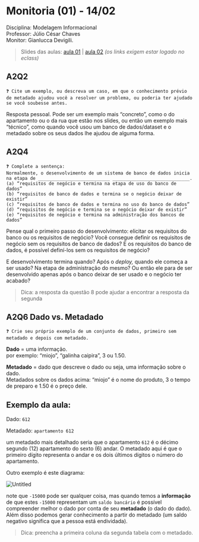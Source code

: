 # Monitoria (01) - 14/02
Disciplina: Modelagem Informacional<br>
Professor: Júlio César Chaves<br>
Monitor: Gianlucca Devigili.

> Slides das aulas: [aula 01](https://ss.cursos.fgv.br/d2l/le/content/121047/viewContent/1506500/View) | [aula 02](https://ss.cursos.fgv.br/d2l/le/content/121047/viewContent/1511634/View) _(os links exigem estar logado no eclass)_

## A2Q2

```
❓ Cite um exemplo, ou descreva um caso, em que o conhecimento prévio de metadado ajudou você a resolver um problema, ou poderia ter ajudado se você soubesse antes.
```

Resposta pessoal. Pode ser um exemplo mais “concreto”, como o do apartamento ou o da rua que estão nos slides, ou então um exemplo mais “técnico”, como quando você usou um banco de dados/dataset e o metadado sobre os seus dados lhe ajudou de alguma forma.

## A2Q4

```
❓ Complete a sentença:
Normalmente, o desenvolvimento de um sistema de banco de dados inicia na etapa de ___________________________ _____________________________.
(a) “requisitos de negócio e termina na etapa de uso do banco de dados”
(b) “requisitos de banco de dados e termina se o negócio deixar de existir”
(c) “requisitos de banco de dados e termina no uso do banco de dados”
(d) “requisitos de negócio e termina se o negócio deixar de existir”
(e) “requisitos de negócio e termina na administração dos bancos de dados”
````

Pense qual o primeiro passo do desenvolvimento: elicitar os requisitos do banco ou os requisitos de negócio? Você consegue definir os requisitos de negócio sem os requisitos de banco de dados? E os requisitos do banco de dados, é possível definí-los sem os requisitos de negócio?

E desenvolvimento termina quando? Após o *deploy,* quando ele começa a ser usado? Na etapa de administração do mesmo? Ou então ele para de ser desenvolvido apenas após o banco deixar de ser usado e o negócio ter acabado?

> Dica: a resposta da questão 8 pode ajudar a encontrar a resposta da segunda

## A2Q6 Dado vs. Metadado

```
❓ Crie seu próprio exemplo de um conjunto de dados, primeiro sem metadado e depois com metadado.
```


**Dado** = uma informação.<br>
por exemplo: “miojo”, “galinha caipira”, 3 ou 1.50.

**Metadado** = dado que descreve o dado ou seja, uma informação sobre o dado. <br>
Metadados sobre os dados acima: “miojo” é o nome do produto, 3 o tempo de preparo e 1.50 é o preço dele. 

## Exemplo da aula:

Dado: `612`

Metadado: `apartamento 612`

um metadado mais detalhado seria que o apartamento `612` é o décimo segundo (12) apartamento do sexto (6) andar. O metadado aqui é que o primeiro dígito representa o andar e os dois últimos dígitos o número do apartamento.

Outro exemplo é este diagrama:

![Untitled](img/0214-img1.png)

note que `-15000` pode ser qualquer coisa,  mas quando temos a **informação** de que estes `-15000` representam um `saldo bancário` é possível compreender melhor o dado por conta de seu **metadado** (o dado do dado). Além disso podemos gerar conhecimento a partir do metadado (um saldo negativo significa que a pessoa está endividada).

> Dica: preencha a primeira coluna da segunda tabela com o metadado.
